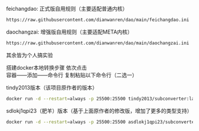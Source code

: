 feichangdao:                 正式版自用规则（主要适配普通内核）

```bash
https://raw.githubusercontent.com/dianwanren/dao/main/feichangdao.ini
```

daochangzai:                 增强版自用规则（主要适配META内核）


```bash
https://raw.githubusercontent.com/dianwanren/dao/main/daochangzai.ini
```


其余皆为个人搞实验




搭建docker本地转换步骤
依次点击   
容器——添加——命令行
复制粘贴以下命令行（二选一）
  
tindy2013版本（该项目原作者的版本）

```bash
docker run -d --restart=always -p 25500:25500 tindy2013/subconverter:latest
```

sdlokj1qpi23（肥羊）版本（基于上面原作者的修改版，增加了更多的类型支持）


```bash
docker run -d --restart=always -p 25500:25500 asdlokj1qpi23/subconverter:latest
```
